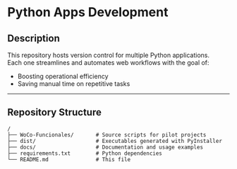# Python Apps Development

## Description

This repository hosts version control for multiple Python applications.  
Each one streamlines and automates web workflows with the goal of:  
- Boosting operational efficiency  
- Saving manual time on repetitive tasks  

---

## Repository Structure

```text
/
├── WoCo-Funcionales/       # Source scripts for pilot projects
├── dist/                   # Executables generated with PyInstaller
├── docs/                   # Documentation and usage examples
├── requirements.txt        # Python dependencies
└── README.md               # This file
